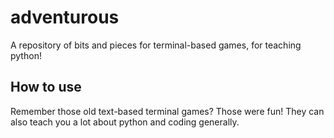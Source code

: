 adventurous
===========

A repository of bits and pieces for terminal-based games, for teaching python!

How to use
----------

Remember those old text-based terminal games? Those were fun! They can also teach you a lot about python and coding generally.
